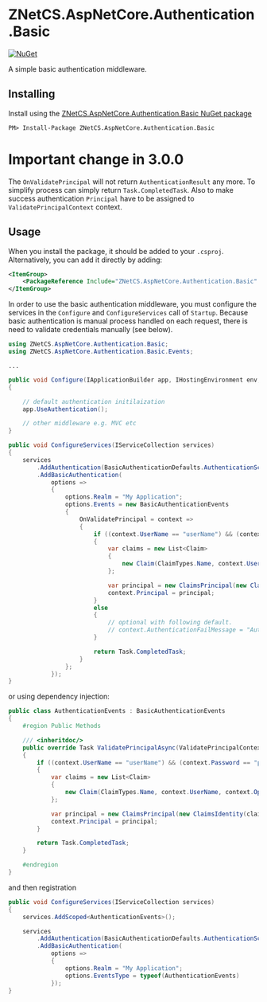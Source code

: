 # ZNetCS.AspNetCore.Authentication.Basic

[![NuGet](https://img.shields.io/nuget/v/ZNetCS.AspNetCore.Authentication.Basic.svg)](https://www.nuget.org/packages/ZNetCS.AspNetCore.Authentication.Basic)

A simple basic authentication middleware.

## Installing 

Install using the [ZNetCS.AspNetCore.Authentication.Basic NuGet package](https://www.nuget.org/packages/ZNetCS.AspNetCore.Authentication.Basic)

```
PM> Install-Package ZNetCS.AspNetCore.Authentication.Basic
```

# Important change in 3.0.0 
The `OnValidatePrincipal` will not return `AuthenticationResult` any more. To simplify process can simply return `Task.CompletedTask`.
Also to make success authentication `Principal` have to be assigned to `ValidatePrincipalContext` context.

## Usage 

When you install the package, it should be added to your `.csproj`. Alternatively, you can add it directly by adding:


```xml
<ItemGroup>
    <PackageReference Include="ZNetCS.AspNetCore.Authentication.Basic" Version="3.0.0" />
</ItemGroup>
```

In order to use the basic authentication middleware, you must configure the services in the `Configure` and `ConfigureServices` call of `Startup`. Because basic 
authentication is manual process handled on each request, there is need to validate credentials manually (see below).

```csharp
using ZNetCS.AspNetCore.Authentication.Basic;
using ZNetCS.AspNetCore.Authentication.Basic.Events;
```

```
...
```

```csharp
public void Configure(IApplicationBuilder app, IHostingEnvironment env, ILoggerFactory loggerFactory)
{   

    // default authentication initilaization
    app.UseAuthentication();

    // other middleware e.g. MVC etc
}

public void ConfigureServices(IServiceCollection services)
{
    services
        .AddAuthentication(BasicAuthenticationDefaults.AuthenticationScheme)
        .AddBasicAuthentication(
            options =>
            {
                options.Realm = "My Application";
                options.Events = new BasicAuthenticationEvents
                {
                    OnValidatePrincipal = context =>
                    {
                        if ((context.UserName == "userName") && (context.Password == "password"))
                        {
                            var claims = new List<Claim>
                            {
                                new Claim(ClaimTypes.Name, context.UserName, context.Options.ClaimsIssuer)
                            };

                            var principal = new ClaimsPrincipal(new ClaimsIdentity(claims, BasicAuthenticationDefaults.AuthenticationScheme));
                            context.Principal = principal;
                        }
                        else 
                        {
                            // optional with following default.
                            // context.AuthenticationFailMessage = "Authentication failed."; 
                        }

                        return Task.CompletedTask;
                    }
                };
            });
}
```
or using dependency injection:

```c#
public class AuthenticationEvents : BasicAuthenticationEvents
{
    #region Public Methods

    /// <inheritdoc/>
    public override Task ValidatePrincipalAsync(ValidatePrincipalContext context)
    {
        if ((context.UserName == "userName") && (context.Password == "password"))
        {
            var claims = new List<Claim>
            {
                new Claim(ClaimTypes.Name, context.UserName, context.Options.ClaimsIssuer)
            };

            var principal = new ClaimsPrincipal(new ClaimsIdentity(claims, BasicAuthenticationDefaults.AuthenticationScheme));
            context.Principal = principal;
        }

        return Task.CompletedTask;
    }

    #endregion
}

```

and then registration

```c#
public void ConfigureServices(IServiceCollection services)
{
    services.AddScoped<AuthenticationEvents>();

    services
        .AddAuthentication(BasicAuthenticationDefaults.AuthenticationScheme)
        .AddBasicAuthentication(
            options =>
            {
                options.Realm = "My Application";
                options.EventsType = typeof(AuthenticationEvents)
            });
}
```
